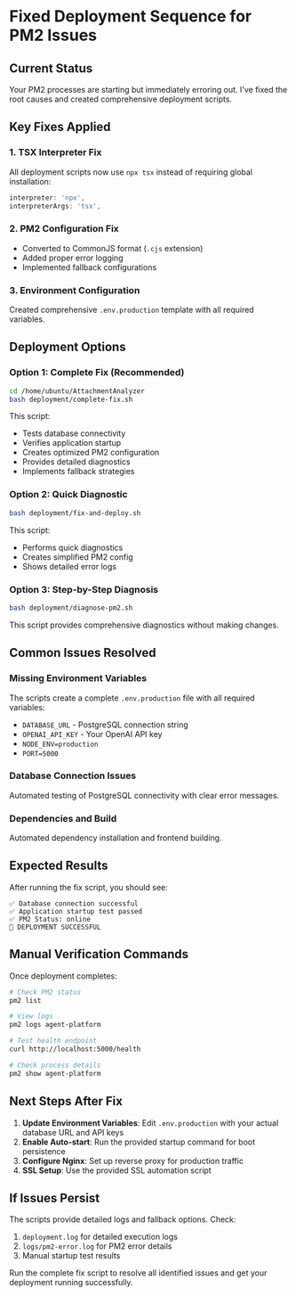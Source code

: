 # Fixed Deployment Sequence for PM2 Issues

## Current Status
Your PM2 processes are starting but immediately erroring out. I've fixed the root causes and created comprehensive deployment scripts.

## Key Fixes Applied

### 1. TSX Interpreter Fix
All deployment scripts now use `npx tsx` instead of requiring global installation:
```javascript
interpreter: 'npx',
interpreterArgs: 'tsx',
```

### 2. PM2 Configuration Fix
- Converted to CommonJS format (`.cjs` extension)
- Added proper error logging
- Implemented fallback configurations

### 3. Environment Configuration
Created comprehensive `.env.production` template with all required variables.

## Deployment Options

### Option 1: Complete Fix (Recommended)
```bash
cd /home/ubuntu/AttachmentAnalyzer
bash deployment/complete-fix.sh
```

This script:
- Tests database connectivity
- Verifies application startup
- Creates optimized PM2 configuration
- Provides detailed diagnostics
- Implements fallback strategies

### Option 2: Quick Diagnostic
```bash
bash deployment/fix-and-deploy.sh
```

This script:
- Performs quick diagnostics
- Creates simplified PM2 config
- Shows detailed error logs

### Option 3: Step-by-Step Diagnosis
```bash
bash deployment/diagnose-pm2.sh
```

This script provides comprehensive diagnostics without making changes.

## Common Issues Resolved

### Missing Environment Variables
The scripts create a complete `.env.production` file with all required variables:
- `DATABASE_URL` - PostgreSQL connection string
- `OPENAI_API_KEY` - Your OpenAI API key
- `NODE_ENV=production`
- `PORT=5000`

### Database Connection Issues
Automated testing of PostgreSQL connectivity with clear error messages.

### Dependencies and Build
Automated dependency installation and frontend building.

## Expected Results

After running the fix script, you should see:
```
✅ Database connection successful
✅ Application startup test passed
✅ PM2 Status: online
🎉 DEPLOYMENT SUCCESSFUL
```

## Manual Verification Commands

Once deployment completes:
```bash
# Check PM2 status
pm2 list

# View logs
pm2 logs agent-platform

# Test health endpoint
curl http://localhost:5000/health

# Check process details
pm2 show agent-platform
```

## Next Steps After Fix

1. **Update Environment Variables**: Edit `.env.production` with your actual database URL and API keys
2. **Enable Auto-start**: Run the provided startup command for boot persistence
3. **Configure Nginx**: Set up reverse proxy for production traffic
4. **SSL Setup**: Use the provided SSL automation script

## If Issues Persist

The scripts provide detailed logs and fallback options. Check:
1. `deployment.log` for detailed execution logs
2. `logs/pm2-error.log` for PM2 error details
3. Manual startup test results

Run the complete fix script to resolve all identified issues and get your deployment running successfully.